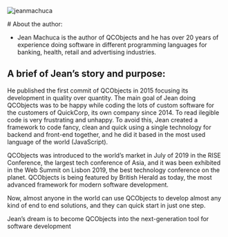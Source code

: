 ![jeanmachuca](https://qcobjects.dev/doc/img/jeanmachuca.png)

# About the author:

  - Jean Machuca is the author of QCObjects and he has over 20 years of experience doing software
in different programming languages for banking, health, retail and advertising industries.

## A brief of Jean’s story and purpose:

He published the first commit of QCObjects in 2015 focusing its development
in quality over quantity.
The main goal of Jean doing QCObjects was to be happy while coding the lots of custom software for the customers of QuickCorp, its own company since 2014.
To read ilegible code is very frustrating and unhappy. To avoid this, Jean created a framework to code fancy, clean and quick using a single technology for backend and front-end together, and he did it based in the most used language of the world (JavaScript).

QCObjects was introduced to the world’s market in July of 2019 in the RISE Conference, the largest tech conference of Asia, and it was been exhibited in the Web Summit on Lisbon 2019, the best technology conference on the planet. QCObjects is being featured by British Herald as today, the most advanced framework for modern software development.

Now, almost anyone in the world can use QCObjects to develop almost any kind of end to end solutions, and they can quick start in just one step.

Jean’s dream is to become QCObjects into the next-generation tool for software development
